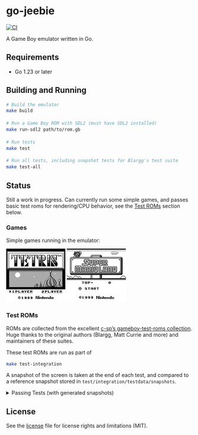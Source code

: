 # go-jeebie

[![CI](https://github.com/valerio/go-jeebie/workflows/CI/badge.svg)](https://github.com/valerio/go-jeebie/actions)

A Game Boy emulator written in Go.

## Requirements

- Go 1.23 or later

## Building and Running

```bash
# Build the emulator
make build

# Run a Game Boy ROM with SDL2 (must have SDL2 installed)
make run-sdl2 path/to/rom.gb

# Run tests
make test

# Run all tests, including snapshot tests for Blargg's test suite
make test-all
```


## Status

Still a work in progress. Can currently run some simple games, and passes basic test roms for rendering/CPU behavior, see the [Test ROMs](#test-roms) section below.

### Games

Simple games running in the emulator:

![Tetris](screenshots/tetris.png) ![Super Mario Land](screenshots/super-mario-land.png)

### Test ROMs

ROMs are collected from the excellent [c-sp’s gameboy-test-roms collection](https://github.com/c-sp/gameboy-test-roms).
Huge thanks to the original authors (Blargg, Matt Currie and more) and maintainers of these suites.

These test ROMs are run as part of 
```bash
make test-integration
```

A snapshot of the screen is taken at the end of each test, and compared to a reference snapshot stored in `test/integration/testdata/snapshots`.

<details>
<summary>Passing Tests (with generated snapshots)</summary>

<!-- SNAPSHOTS:START -->
<table>
  <tr>
    <td align="center"><div style="position:relative;display:inline-block;"><img src="test/integration/testdata/snapshots/01-special.png" width="80" style="display:block;transition:transform 0.2s;" onmouseover="this.style.transform='scale(2)';this.style.zIndex='999';" onmouseout="this.style.transform='scale(1)';this.style.zIndex='1';" /><br><sub>01-special ✅</sub></div></td>
    <td align="center"><div style="position:relative;display:inline-block;"><img src="test/integration/testdata/snapshots/02-interrupts.png" width="80" style="display:block;transition:transform 0.2s;" onmouseover="this.style.transform='scale(2)';this.style.zIndex='999';" onmouseout="this.style.transform='scale(1)';this.style.zIndex='1';" /><br><sub>02-interrupts ✅</sub></div></td>
    <td align="center"><div style="position:relative;display:inline-block;"><img src="test/integration/testdata/snapshots/03-op%20sp%2Chl.png" width="80" style="display:block;transition:transform 0.2s;" onmouseover="this.style.transform='scale(2)';this.style.zIndex='999';" onmouseout="this.style.transform='scale(1)';this.style.zIndex='1';" /><br><sub>03-op sp,hl ✅</sub></div></td>
    <td align="center"><div style="position:relative;display:inline-block;"><img src="test/integration/testdata/snapshots/04-op%20r%2Cimm.png" width="80" style="display:block;transition:transform 0.2s;" onmouseover="this.style.transform='scale(2)';this.style.zIndex='999';" onmouseout="this.style.transform='scale(1)';this.style.zIndex='1';" /><br><sub>04-op r,imm ✅</sub></div></td>
  </tr>
  <tr>
    <td align="center"><div style="position:relative;display:inline-block;"><img src="test/integration/testdata/snapshots/05-op%20rp.png" width="80" style="display:block;transition:transform 0.2s;" onmouseover="this.style.transform='scale(2)';this.style.zIndex='999';" onmouseout="this.style.transform='scale(1)';this.style.zIndex='1';" /><br><sub>05-op rp ✅</sub></div></td>
    <td align="center"><div style="position:relative;display:inline-block;"><img src="test/integration/testdata/snapshots/06-ld%20r%2Cr.png" width="80" style="display:block;transition:transform 0.2s;" onmouseover="this.style.transform='scale(2)';this.style.zIndex='999';" onmouseout="this.style.transform='scale(1)';this.style.zIndex='1';" /><br><sub>06-ld r,r ✅</sub></div></td>
    <td align="center"><div style="position:relative;display:inline-block;"><img src="test/integration/testdata/snapshots/07-jr%2Cjp%2Ccall%2Cret%2Crst.png" width="80" style="display:block;transition:transform 0.2s;" onmouseover="this.style.transform='scale(2)';this.style.zIndex='999';" onmouseout="this.style.transform='scale(1)';this.style.zIndex='1';" /><br><sub>07-jr,jp,call,ret,rst ✅</sub></div></td>
    <td align="center"><div style="position:relative;display:inline-block;"><img src="test/integration/testdata/snapshots/08-misc%20instrs.png" width="80" style="display:block;transition:transform 0.2s;" onmouseover="this.style.transform='scale(2)';this.style.zIndex='999';" onmouseout="this.style.transform='scale(1)';this.style.zIndex='1';" /><br><sub>08-misc instrs ✅</sub></div></td>
  </tr>
  <tr>
    <td align="center"><div style="position:relative;display:inline-block;"><img src="test/integration/testdata/snapshots/09-op%20r%2Cr.png" width="80" style="display:block;transition:transform 0.2s;" onmouseover="this.style.transform='scale(2)';this.style.zIndex='999';" onmouseout="this.style.transform='scale(1)';this.style.zIndex='1';" /><br><sub>09-op r,r ✅</sub></div></td>
    <td align="center"><div style="position:relative;display:inline-block;"><img src="test/integration/testdata/snapshots/10-bit%20ops.png" width="80" style="display:block;transition:transform 0.2s;" onmouseover="this.style.transform='scale(2)';this.style.zIndex='999';" onmouseout="this.style.transform='scale(1)';this.style.zIndex='1';" /><br><sub>10-bit ops ✅</sub></div></td>
    <td align="center"><div style="position:relative;display:inline-block;"><img src="test/integration/testdata/snapshots/11-op%20a%2C%28hl%29.png" width="80" style="display:block;transition:transform 0.2s;" onmouseover="this.style.transform='scale(2)';this.style.zIndex='999';" onmouseout="this.style.transform='scale(1)';this.style.zIndex='1';" /><br><sub>11-op a,(hl) ✅</sub></div></td>
    <td align="center"><div style="position:relative;display:inline-block;"><img src="test/integration/testdata/snapshots/dmg-acid2.png" width="80" style="display:block;transition:transform 0.2s;" onmouseover="this.style.transform='scale(2)';this.style.zIndex='999';" onmouseout="this.style.transform='scale(1)';this.style.zIndex='1';" /><br><sub>dmg-acid2 ✅</sub></div></td>
  </tr>
  <tr>
    <td align="center"><div style="position:relative;display:inline-block;"><img src="test/integration/testdata/snapshots/dmg_sound_01-registers.png" width="80" style="display:block;transition:transform 0.2s;" onmouseover="this.style.transform='scale(2)';this.style.zIndex='999';" onmouseout="this.style.transform='scale(1)';this.style.zIndex='1';" /><br><sub>dmg_sound_01-registers ✅</sub></div></td>
    <td align="center"><div style="position:relative;display:inline-block;"><img src="test/integration/testdata/snapshots/dmg_sound_02-len_ctr.png" width="80" style="display:block;transition:transform 0.2s;" onmouseover="this.style.transform='scale(2)';this.style.zIndex='999';" onmouseout="this.style.transform='scale(1)';this.style.zIndex='1';" /><br><sub>dmg_sound_02-len_ctr ✅</sub></div></td>
    <td align="center"><div style="position:relative;display:inline-block;"><img src="test/integration/testdata/snapshots/dmg_sound_03-trigger.png" width="80" style="display:block;transition:transform 0.2s;" onmouseover="this.style.transform='scale(2)';this.style.zIndex='999';" onmouseout="this.style.transform='scale(1)';this.style.zIndex='1';" /><br><sub>dmg_sound_03-trigger ✅</sub></div></td>
    <td align="center"><div style="position:relative;display:inline-block;"><img src="test/integration/testdata/snapshots/dmg_sound_04-sweep.png" width="80" style="display:block;transition:transform 0.2s;" onmouseover="this.style.transform='scale(2)';this.style.zIndex='999';" onmouseout="this.style.transform='scale(1)';this.style.zIndex='1';" /><br><sub>dmg_sound_04-sweep ✅</sub></div></td>
  </tr>
  <tr>
    <td align="center"><div style="position:relative;display:inline-block;"><img src="test/integration/testdata/snapshots/dmg_sound_05-sweep_details.png" width="80" style="display:block;transition:transform 0.2s;" onmouseover="this.style.transform='scale(2)';this.style.zIndex='999';" onmouseout="this.style.transform='scale(1)';this.style.zIndex='1';" /><br><sub>dmg_sound_05-sweep_details ✅</sub></div></td>
    <td align="center"><div style="position:relative;display:inline-block;"><img src="test/integration/testdata/snapshots/dmg_sound_06-overflow_trigger.png" width="80" style="display:block;transition:transform 0.2s;" onmouseover="this.style.transform='scale(2)';this.style.zIndex='999';" onmouseout="this.style.transform='scale(1)';this.style.zIndex='1';" /><br><sub>dmg_sound_06-overflow_trigger ✅</sub></div></td>
    <td align="center"><div style="position:relative;display:inline-block;"><img src="test/integration/testdata/snapshots/dmg_sound_07-len_sweep_period_sync.png" width="80" style="display:block;transition:transform 0.2s;" onmouseover="this.style.transform='scale(2)';this.style.zIndex='999';" onmouseout="this.style.transform='scale(1)';this.style.zIndex='1';" /><br><sub>dmg_sound_07-len_sweep_period_sync ✅</sub></div></td>
    <td align="center"><div style="position:relative;display:inline-block;"><img src="test/integration/testdata/snapshots/dmg_sound_08-len_ctr_during_power.png" width="80" style="display:block;transition:transform 0.2s;" onmouseover="this.style.transform='scale(2)';this.style.zIndex='999';" onmouseout="this.style.transform='scale(1)';this.style.zIndex='1';" /><br><sub>dmg_sound_08-len_ctr_during_power ✅</sub></div></td>
  </tr>
  <tr>
    <td align="center"><div style="position:relative;display:inline-block;"><img src="test/integration/testdata/snapshots/dmg_sound_09-wave_read_while_on.png" width="80" style="display:block;transition:transform 0.2s;" onmouseover="this.style.transform='scale(2)';this.style.zIndex='999';" onmouseout="this.style.transform='scale(1)';this.style.zIndex='1';" /><br><sub>dmg_sound_09-wave_read_while_on ✅</sub></div></td>
    <td align="center"><div style="position:relative;display:inline-block;"><img src="test/integration/testdata/snapshots/halt_bug.png" width="80" style="display:block;transition:transform 0.2s;" onmouseover="this.style.transform='scale(2)';this.style.zIndex='999';" onmouseout="this.style.transform='scale(1)';this.style.zIndex='1';" /><br><sub>halt_bug ✅</sub></div></td>
    <td align="center"><div style="position:relative;display:inline-block;"><img src="test/integration/testdata/snapshots/instr_timing.png" width="80" style="display:block;transition:transform 0.2s;" onmouseover="this.style.transform='scale(2)';this.style.zIndex='999';" onmouseout="this.style.transform='scale(1)';this.style.zIndex='1';" /><br><sub>instr_timing ✅</sub></div></td>
    <td align="center"><div style="position:relative;display:inline-block;"><img src="test/integration/testdata/snapshots/mem_timing_01-read.png" width="80" style="display:block;transition:transform 0.2s;" onmouseover="this.style.transform='scale(2)';this.style.zIndex='999';" onmouseout="this.style.transform='scale(1)';this.style.zIndex='1';" /><br><sub>mem_timing_01-read ✅</sub></div></td>
  </tr>
  <tr>
    <td align="center"><div style="position:relative;display:inline-block;"><img src="test/integration/testdata/snapshots/mem_timing_02-write.png" width="80" style="display:block;transition:transform 0.2s;" onmouseover="this.style.transform='scale(2)';this.style.zIndex='999';" onmouseout="this.style.transform='scale(1)';this.style.zIndex='1';" /><br><sub>mem_timing_02-write ✅</sub></div></td>
    <td align="center"><div style="position:relative;display:inline-block;"><img src="test/integration/testdata/snapshots/mem_timing_03-modify.png" width="80" style="display:block;transition:transform 0.2s;" onmouseover="this.style.transform='scale(2)';this.style.zIndex='999';" onmouseout="this.style.transform='scale(1)';this.style.zIndex='1';" /><br><sub>mem_timing_03-modify ✅</sub></div></td>
    <td></td>
    <td></td>
  </tr>
</table>

<!-- SNAPSHOTS:END -->

</details>



## License

See the [license](./LICENSE.md) file for license rights and limitations (MIT).
